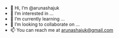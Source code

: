 - 👋 Hi, I’m @arunashajuk
- 👀 I’m interested in ...
- 🌱 I’m currently learning ...
- 💞️ I’m looking to collaborate on ...
- 📫 You can reach me at arunashajuk@gmail.com

<!---
arunashajuk/arunashajuk is a ✨ special ✨ repository because its `README.md` (this file) appears on your GitHub profile.
You can click the Preview link to take a look at your changes.
--->
